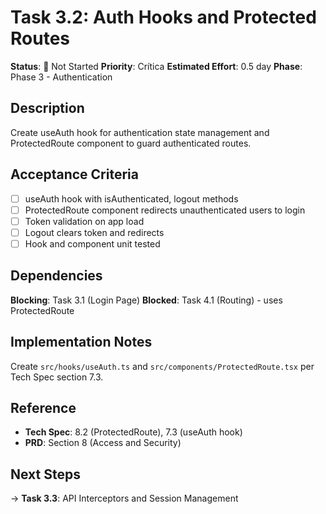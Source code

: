 # Task 3.2: Auth Hooks and Protected Routes

**Status**: 🔵 Not Started
**Priority**: Crítica
**Estimated Effort**: 0.5 day
**Phase**: Phase 3 - Authentication

## Description
Create useAuth hook for authentication state management and ProtectedRoute component to guard authenticated routes.

## Acceptance Criteria
- [ ] useAuth hook with isAuthenticated, logout methods
- [ ] ProtectedRoute component redirects unauthenticated users to login
- [ ] Token validation on app load
- [ ] Logout clears token and redirects
- [ ] Hook and component unit tested

## Dependencies
**Blocking**: Task 3.1 (Login Page)
**Blocked**: Task 4.1 (Routing) - uses ProtectedRoute

## Implementation Notes
Create `src/hooks/useAuth.ts` and `src/components/ProtectedRoute.tsx` per Tech Spec section 7.3.

## Reference
- **Tech Spec**: 8.2 (ProtectedRoute), 7.3 (useAuth hook)
- **PRD**: Section 8 (Access and Security)

## Next Steps
→ **Task 3.3**: API Interceptors and Session Management
